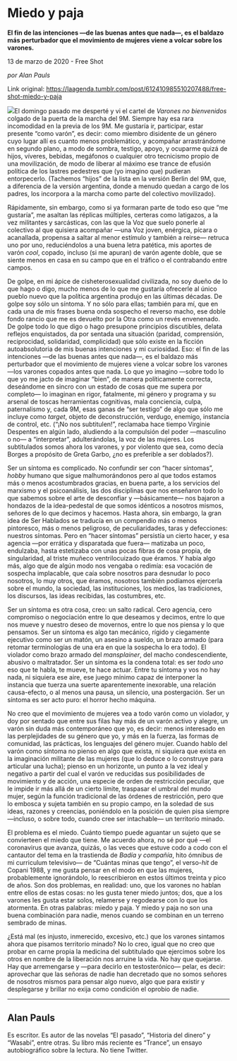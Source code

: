 # Miedo y paja

**El fin de las intenciones —de las buenas antes que nada—, es el baldazo más perturbador que el movimiento de mujeres viene a volcar sobre los varones.**

13 de marzo de 2020 - Free Shot

_por Alan Pauls_

Link original: https://laagenda.tumblr.com/post/612410985510207488/free-shot-miedo-y-paja

![](https://64.media.tumblr.com/11854a74a22a849b9876b1a9954b9fe1/0c0739fee2a35f28-79/s500x750/7430cf61cb47c69f55d08b583fc19abc7f0679f4.jpg)El
domingo pasado me desperté y vi el cartel de *Varones
no bienvenidos*
colgado de la puerta de la marcha del 9M. Siempre hay esa rara
incomodidad en la previa de los 9M. Me gustaría ir, participar,
estar presente “como varón”, es decir: como miembro disidente de
un género cuyo lugar allí es cuanto menos problemático, y
acompañar arrastrándome en segundo plano, a modo de sombra,
testigo, apoyo, y ocuparme quizá de hijos, víveres, bebidas,
megáfonos o cualquier otro tecnicismo propio de una movilización,
de modo de liberar al máximo ese trance de efusión política de los
lastres pedestres que (yo imagino que) pudieran entorpecerlo.
(Tachemos “hijos” de la lista en la versión Berlin del 9M, que,
a diferencia de la versión argentina, donde a menudo quedan a cargo
de los padres, los incorpora a la marcha como parte del colectivo
movilizado).

 Rápidamente,
sin embargo, como si ya formaran parte de todo eso que “me
gustaría”, me asaltan las réplicas múltiples, certeras como
latigazos, a la vez militantes y sarcásticas, con las que la Voz que
suelo ponerle al colectivo al que quisiera acompañar —una Voz
joven, enérgica, pícara o acanallada, propensa a saltar al menor
estímulo y también a reirse— retruca uno por uno, reduciéndolos
a una buena letra patética, mis aportes de varón *cool*,
copado, incluso (si me apuran) de varón agente doble, que se siente
menos en casa en su campo que en el tráfico o el contrabando entre
campos. 


 De
golpe, en mi ápice de cisheterosexualidad civilizada, no soy dueño
de lo que hago o digo, mucho menos de lo que me gustaría ofrecerle
al único pueblo nuevo que la política argentina produjo en las
últimas décadas. De golpe soy sólo un síntoma. Y no sólo para
ellas; también para mí, que en cada una de mis frases buena onda
sospecho el reverso macho, ese doble fondo rancio que me es devuelto
por la Otra como un revés envenenado. De golpe todo lo que digo o
hago presupone principios discutibles, delata reflejos enquistados,
da por sentada una situación (paridad, comprensión, reciprocidad,
solidaridad, complicidad) que sólo existe en la ficción
autoabsolutoria de mis buenas intenciones y mi curiosidad. Eso: el
fin de las intenciones —de las buenas antes que nada—, es el
baldazo más perturbador que el movimiento de mujeres viene a volcar
sobre los varones —los varones copados antes que nada. Lo que yo
imagino —sobre todo lo que yo me jacto de imaginar “bien”, de
manera políticamente correcta, deseándome en sincro con un estado
de cosas que me supera por completo— lo imaginan en rigor,
fatalmente, mi género y programa y su arsenal de toscas herramientas
cognitivas, mala conciencia, culpa, paternalismo y, cada 9M, esas
ganas de “ser testigo” de algo que sólo me incluye como *target*,
objeto de deconstrucción, verdugo, enemigo, instancia de control,
etc. (“¡No nos subtitulen!”, reclamaba hace tiempo Virginie
Despentes en algún lado, aludiendo a la compulsión del poder
—masculino o no— a “interpretar”, adulterándolas, la voz de
las mujeres. Los subtitulados somos ahora los varones, y por violento
que sea, como decía Borges a propósito de Greta Garbo, ¿no es
preferible a ser doblados?).

 Ser
un síntoma es complicado. No confundir ser con “hacer síntomas”,
*hobby*
humano que sigue malhumorándonos pero al que todos estamos más o
menos acostumbrados gracias, en buena parte, a los servicios del
marxismo y el psicoanálisis, las dos disciplinas que nos enseñaron
todo lo que sabemos sobre el arte de desconfiar y —básicamente—
nos bajaron a hondazos de la idea-pedestal de que somos idénticos a
nosotros mismos, señores de lo que decimos y hacemos. Hasta ahora,
sin embargo, la gran idea de Ser Hablados se traducía en un
compendio más o menos pintoresco, más o menos peligroso, de
peculiaridades, taras y defecciones: nuestros síntomas. Pero en
“hacer síntomas” persistía un cierto hacer, y esa agencia —por
errática y disparatada que fuera— matizaba un poco, endulzaba,
hasta estetizaba con unas pocas fibras de cosa propia, de
singularidad, al triste muñeco ventrilocuizado que éramos. Y había
algo más, algo que de algún modo nos vengaba o redimía: esa
vocación de sospecha implacable, que caía sobre nosotros para
desnudar lo poco nosotros, lo muy otros, que éramos, nosotros
también podíamos ejercerla sobre el mundo, la sociedad, las
instituciones, los medios, las tradiciones, los discursos, las ideas
recibidas, las costumbres, etc.

 Ser
un síntoma es otra cosa, creo: un salto radical. Cero agencia, cero
compromiso o negociación entre lo que deseamos y decimos, entre lo
que nos mueve y nuestro deseo de movernos, entre lo que nos piensa y
lo que pensamos. Ser un síntoma es algo tan mecánico, rígido y
ciegamente ejecutivo como ser un matón, un asesino a sueldo, un
brazo armado (para retomar terminologías de una era en que la
sospecha lo era todo). El violador como brazo armado del *mansplainer*,
del macho condescendiente, abusivo o maltratador. Ser un síntoma es
la condena total: es ser *todo
uno*
eso que te habla, te mueve, te hace actuar. Entre tu síntoma y vos
no hay nada, ni siquiera ese aire, ese juego mínimo capaz de
interponer la instancia que tuerza una suerte aparentemente
inexorable, una relación causa-efecto, o al menos una pausa, un
silencio, una postergación. Ser un síntoma es ser acto puro: el
horror hecho máquina.

 No
creo que el movimiento de mujeres vea a todo varón como un violador,
y doy por sentado que entre sus filas hay más de un varón activo y
alegre, un varón sin duda más contemporáneo que yo, es decir:
menos interesado en las perplejidades de su género que yo, y más en
la fuerza, las formas de comunidad, las prácticas, los lenguajes del
género mujer. Cuando hablo del varón como síntoma no pienso en
algo que exista, ni siquiera que exista en la imaginación militante
de las mujeres (que lo deduce o lo construye para articular una
lucha); pienso en un horizonte, un punto a la vez ideal y negativo a
partir del cual el varón ve reducidas sus posibilidades de
movimiento y de acción, una especie de orden de restricción
peculiar, que le impide ir más allá de un cierto límite, traspasar
el umbral del mundo mujer, según la función tradicional de las
órdenes de restricción, pero que lo embosca y sujeta también en su
propio campo, en la soledad de sus ideas, razones y creencias,
poniéndolo en la posición de quien pisa siempre —incluso, o sobre
todo, cuando cree ser intachable— un territorio minado.

 El
problema es el miedo. Cuánto tiempo puede aguantar un sujeto que se
convierteen
el miedo que tiene. Me acuerdo ahora, no sé por qué —el
coronavirus que avanza, quizás, o las veces que estuve codo a codo
con el cantautor del tema en la trastienda de *Badía
y compañía*,
hito ómnibus de mi curriculum televisivo— de “Cuántas minas que
tengo”, el verso-*hit*
de Copani 1988, y me gusta pensar en el modo en que las mujeres,
probablemente ignorándolo, lo reescribieron en estos últimos
treinta y pico de años. Son dos problemas, en realidad: uno, que los
varones no hablan entre ellos de estas cosas: no les gusta tener
miedo juntos; dos, que a los varones les gusta estar solos, relamerse
y regodearse con lo que los atormenta. En otras palabras: miedo y
paja. Y miedo y paja no son una buena combinación para nadie, menos
cuando se combinan en un terreno sembrado de minas. 


 ¿Está
mal (es injusto, inmerecido, excesivo, etc.) que los varones sintamos
ahora que pisamos territorio minado? No lo creo, igual que no creo
que probar en carne propia la medicina del subtitulado que ejercimos
sobre los otros en nombre de la liberación nos arruine la vida. No
hay que quejarse. Hay que arremengarse y —para decirlo en
testosterónico— pelar, es decir: aprovechar que las señoras de
nadie han decretado que no somos señores de nosotros mismos para
pensar algo nuevo, algo que para existir y desplegarse y brillar no
exija como condición el oprobio de nadie. 




---

 Alan Pauls
-----------

 Es escritor. Es autor de las novelas “El pasado”, “Historia del dinero” y “Wasabi”, entre otras. Su libro más reciente es “Trance”, un ensayo autobiográfico sobre la lectura. No tiene Twitter.

